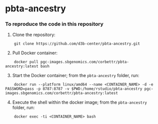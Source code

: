 # pbta-ancestry

### To reproduce the code in this repository

1. Clone the repository:
```
    git clone https://github.com/d3b-center/pbta-ancestry.git
```
2. Pull Docker container:
```
    docker pull pgc-images.sbgenomics.com/corbettr/pbta-ancestry:latest bash
```
3. Start the Docker container; from the `pbta-ancestry` folder, run:
```
    docker run --platform linux/amd64 --name <CONTAINER_NAME> -d -e PASSWORD=pass -p 8787:8787 -v $PWD:/home/rstudio/pbta-ancestry pgc-images.sbgenomics.com/corbettr/pbta-ancestry:latest
```
4. Execute the shell within the docker image; from the `pbta-ancestry` folder, run: 
```
    docker exec -ti <CONTAINER_NAME> bash
```
